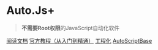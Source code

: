 # Auto.Js+

> **不需要Root权限**的JavaScript自动化软件

[阅读文档](#综述)
[官方教程（从入门到精通）](https://www.bilibili.com/read/readlist/rl27762)
[工程化](https://github.com/kkevsekk1/webpack-autojs)
[AutoScriptBase](https://github.com/TonyJiangWJ/AutoScriptBase)

